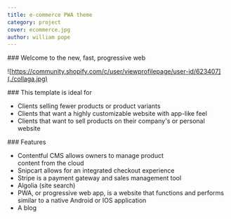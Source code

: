 ```yaml
---
title: e-commerce PWA theme
category: project
cover: ecommerce.jpg
author: william pope
---
```


### Welcome to the new, fast, progressive web

![https://community.shopify.com/c/user/viewprofilepage/user-id/623407](./collaga.jpg)
 
### This template is ideal for
* Clients selling fewer products or product variants
* Clients that want a highly customizable website with app-like feel 
* Clients that want to sell products on their company's or personal website

### Features
* Contentful CMS allows owners to manage product content from the cloud
* Snipcart allows for an integrated checkout experience
* Stripe is a payment gateway and sales management tool
* Algolia (site search)
* PWA, or progressive web app, is a website that functions and performs similar to a native Android or IOS application
* A blog

